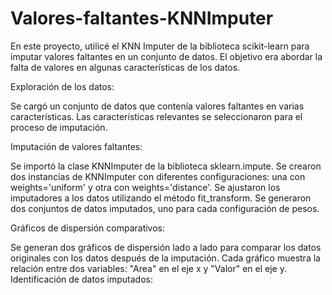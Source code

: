 # Valores-faltantes-KNNImputer
En este proyecto, utilicé el KNN Imputer de la biblioteca scikit-learn para imputar valores faltantes en un conjunto de datos. El objetivo era abordar la falta de valores en algunas características de los datos.

Exploración de los datos:

Se cargó un conjunto de datos que contenía valores faltantes en varias características.
Las características relevantes se seleccionaron para el proceso de imputación.

Imputación de valores faltantes:

Se importó la clase KNNImputer de la biblioteca sklearn.impute.
Se crearon dos instancias de KNNImputer con diferentes configuraciones: una con weights='uniform' y otra con weights='distance'.
Se ajustaron los imputadores a los datos utilizando el método fit_transform.
Se generaron dos conjuntos de datos imputados, uno para cada configuración de pesos.

Gráficos de dispersión comparativos:

Se generan dos gráficos de dispersión lado a lado para comparar los datos originales con los datos después de la imputación.
Cada gráfico muestra la relación entre dos variables: "Area" en el eje x y "Valor" en el eje y.
Identificación de datos imputados:


